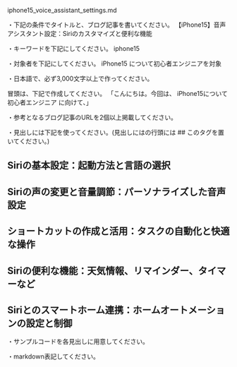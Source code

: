 iphone15_voice_assistant_settings.md

・下記の条件でタイトルと、ブログ記事を書いてください。
【iPhone15】音声アシスタント設定：Siriのカスタマイズと便利な機能

・キーワードを下記にしてください。
iphone15

・対象者を下記にしてください。
  iPhone15 について初心者エンジニアを対象


・日本語で、必ず3,000文字以上で作ってください。

冒頭は、下記で作成してください。
「こんにちは。今回は、
iPhone15について初心者エンジニア
に向けて、」

・参考となるブログ記事のURLを2個以上掲載してください。

・見出しには下記を使ってください。(見出しにはの行頭には ## このタグを置いてください。)
## Siriの基本設定：起動方法と言語の選択
## Siriの声の変更と音量調節：パーソナライズした音声設定
## ショートカットの作成と活用：タスクの自動化と快適な操作
## Siriの便利な機能：天気情報、リマインダー、タイマーなど
## Siriとのスマートホーム連携：ホームオートメーションの設定と制御

・サンプルコードを各見出しに用意してください。

・markdown表記してください。

